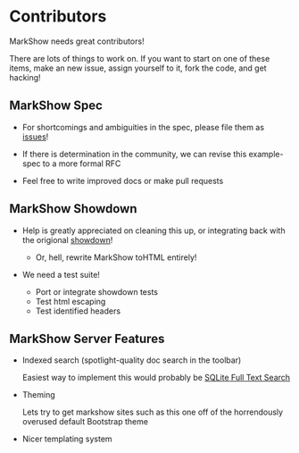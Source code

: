 # Contributors

MarkShow needs great contributors!

There are lots of things to work on. If you want to start on one of these items, make an new issue, assign yourself to it, fork the code, and get hacking!

## MarkShow Spec

- For shortcomings and ambiguities in the spec, please file them as [issues](https://github.com/ericvicenti/markshow/issues)!

- If there is determination in the community, we can revise this example-spec to a more formal RFC

- Feel free to write improved docs or make pull requests

## MarkShow Showdown

- Help is greatly appreciated on cleaning this up, or integrating back with the origional [showdown](https://github.com/coreyti/showdown)!
  - Or, hell, rewrite MarkShow toHTML entirely!

- We need a test suite!
  * Port or integrate showdown tests
  * Test html escaping
  * Test identified headers

## MarkShow Server Features

* Indexed search (spotlight-quality doc search in the toolbar)
  
  Easiest way to implement this would probably be [SQLite Full Text Search](http://www.sqlite.org/fts3.html)

* Theming

  Lets try to get markshow sites such as this one off of the horrendously overused default Bootstrap theme

* Nicer templating system
